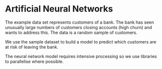 # Artificial Neural Networks

The example data set represents customers of a bank. The bank has seen unusually large numbers of customers closing accounts (high churn) and wants to address this. The data is a random sample of customers.

We use the sample dataset to build a model to predict which customers are at risk of leaving the bank.

The neural network model requires intensive processing so we use libraries to parallelise where possible.